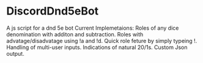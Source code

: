 # DiscordDnd5eBot
A js script for a dnd 5e bot
Current Implemetaions:
Roles of any dice denomination with additon and subtraction.
Roles with advatage/disadvatage using !a and !d.
Quick role feture by simply typeing !.
Handling of multi-user inputs.
Indications of natural 20/1s.
Custom Json output.
